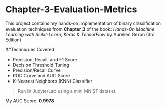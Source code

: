 # Chapter-3-Evaluation-Metrics

This project contains my hands-on implementation of binary classification evaluation techniques from **Chapter 3** of the book:
*Hands-On Machine Learning with Scikit-Learn, Keras & TensorFlow* 
by Aurelien Geron (3rd Edition)

##Techniques Covered
- Precision, Recall, and F1 Score
- Decision Threshold Tuning
- Precision/Recall Curve
- ROC Curve and AUC Score
- K-Nearest Neighbors (KNN) Classifier

> Run in JupyterLab using a mini MNIST dataset.

My AUC Score: **0.9978**
